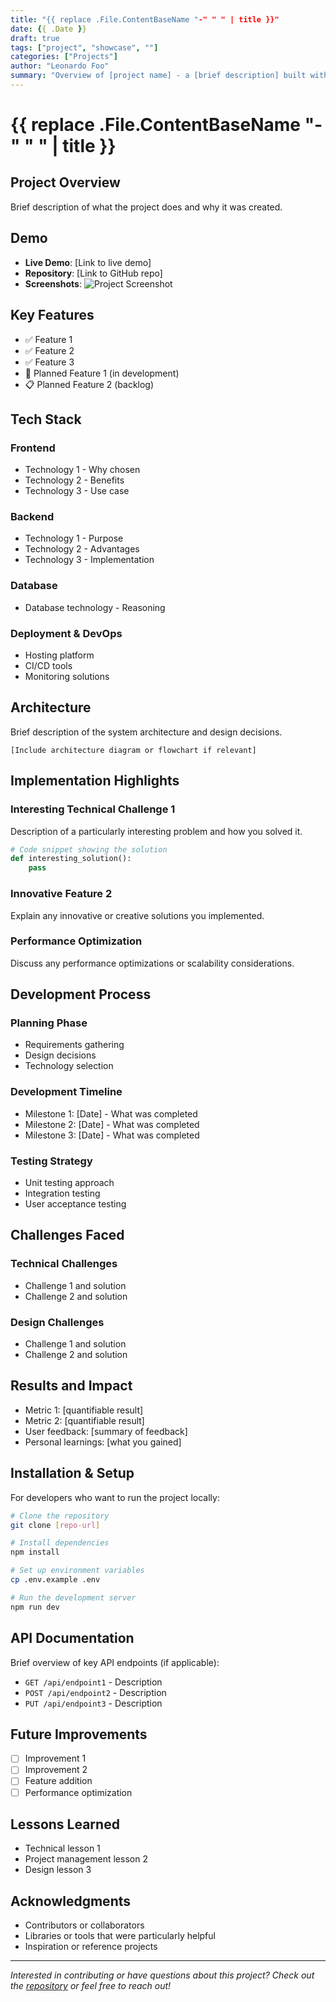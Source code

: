 ```yaml
---
title: "{{ replace .File.ContentBaseName "-" " " | title }}"
date: {{ .Date }}
draft: true
tags: ["project", "showcase", ""]
categories: ["Projects"]
author: "Leonardo Foo"
summary: "Overview of [project name] - a [brief description] built with [technologies]."
---
```


# {{ replace .File.ContentBaseName "-" " " | title }}

## Project Overview

Brief description of what the project does and why it was created.

## Demo

- **Live Demo**: [Link to live demo]
- **Repository**: [Link to GitHub repo]
- **Screenshots**: ![Project Screenshot](path/to/screenshot.jpg)

## Key Features

- ✅ Feature 1
- ✅ Feature 2  
- ✅ Feature 3
- 🚧 Planned Feature 1 (in development)
- 📋 Planned Feature 2 (backlog)

## Tech Stack

### Frontend
- Technology 1 - Why chosen
- Technology 2 - Benefits
- Technology 3 - Use case

### Backend
- Technology 1 - Purpose
- Technology 2 - Advantages
- Technology 3 - Implementation

### Database
- Database technology - Reasoning

### Deployment & DevOps
- Hosting platform
- CI/CD tools
- Monitoring solutions

## Architecture

Brief description of the system architecture and design decisions.

```
[Include architecture diagram or flowchart if relevant]
```

## Implementation Highlights

### Interesting Technical Challenge 1

Description of a particularly interesting problem and how you solved it.

```python
# Code snippet showing the solution
def interesting_solution():
    pass
```

### Innovative Feature 2

Explain any innovative or creative solutions you implemented.

### Performance Optimization

Discuss any performance optimizations or scalability considerations.

## Development Process

### Planning Phase
- Requirements gathering
- Design decisions
- Technology selection

### Development Timeline
- Milestone 1: [Date] - What was completed
- Milestone 2: [Date] - What was completed  
- Milestone 3: [Date] - What was completed

### Testing Strategy
- Unit testing approach
- Integration testing
- User acceptance testing

## Challenges Faced

### Technical Challenges
- Challenge 1 and solution
- Challenge 2 and solution

### Design Challenges  
- Challenge 1 and solution
- Challenge 2 and solution

## Results and Impact

- Metric 1: [quantifiable result]
- Metric 2: [quantifiable result]
- User feedback: [summary of feedback]
- Personal learnings: [what you gained]

## Installation & Setup

For developers who want to run the project locally:

```bash
# Clone the repository
git clone [repo-url]

# Install dependencies
npm install

# Set up environment variables
cp .env.example .env

# Run the development server
npm run dev
```

## API Documentation

Brief overview of key API endpoints (if applicable):

- `GET /api/endpoint1` - Description
- `POST /api/endpoint2` - Description
- `PUT /api/endpoint3` - Description

## Future Improvements

- [ ] Improvement 1
- [ ] Improvement 2  
- [ ] Feature addition
- [ ] Performance optimization

## Lessons Learned

- Technical lesson 1
- Project management lesson 2
- Design lesson 3

## Acknowledgments

- Contributors or collaborators
- Libraries or tools that were particularly helpful
- Inspiration or reference projects

---

*Interested in contributing or have questions about this project? Check out the [repository](repo-link) or feel free to reach out!*